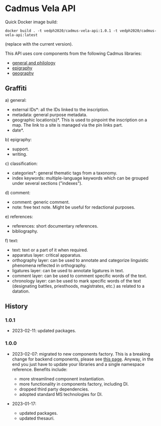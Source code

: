 # Cadmus Vela API

Quick Docker image build:

    docker build . -t vedph2020/cadmus-vela-api:1.0.1 -t vedph2020/cadmus-vela-api:latest

(replace with the current version).

This API uses core components from the following Cadmus libraries:

- [general and philology](https://github.com/vedph/cadmus-shell-2)
- [epigraphy](https://github.com/vedph/cadmus-epigraphy)
- [geography](https://github.com/vedph/cadmus-geo)

## Graffiti

a) general:

- external IDs\*: all the IDs linked to the inscription.
- metadata: general purpose metadata.
- geographic location(s)\*. This is used to pinpoint the inscription on a map. The link to a site is managed via the pin links part.
- date\*.

b) epigraphy:

- support.
- writing.

c) classification:

- categories\*: general thematic tags from a taxonomy.
- index keywords: multiple-language keywords which can be grouped under several sections ("indexes").

d) comment:

- comment: generic comment.
- note: free text note. Might be useful for redactional purposes.

e) references:

- references: short documentary references.
- bibliography.

f) text:

- text: text or a part of it when required.
- apparatus layer: critical apparatus.
- orthography layer: can be used to annotate and categorize linguistic phenomena reflected in orthography.
- ligatures layer: can be used to annotate ligatures in text.
- comment layer: can be used to comment specific words of the text.
- chronology layer: can be used to mark specific words of the text (designating battles, priesthoods, magistrates, etc.) as related to a datation.

## History

### 1.0.1

- 2023-02-11: updated packages.

### 1.0.0

- 2023-02-07: migrated to new components factory. This is a breaking change for backend components, please see [this page](https://myrmex.github.io/overview/cadmus/dev/history/#2023-02-01---backend-infrastructure-upgrade). Anyway, in the end you just have to update your libraries and a single namespace reference. Benefits include:
  - more streamlined component instantiation.
  - more functionality in components factory, including DI.
  - dropped third party dependencies.
  - adopted standard MS technologies for DI.

- 2023-01-17:
  - updated packages.
  - updated thesauri.
